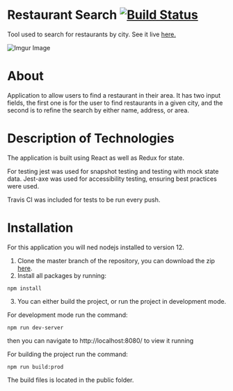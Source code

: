 # Restaurant Search [![Build Status](https://travis-ci.org/danielbrog/foodsearch.svg?branch=master)](https://travis-ci.org/danielbrog/foodsearch)

Tool used to search for restaurants by city. See it live [here.](https://danielbrog.github.io/foodsearch/) 

![Imgur Image](https://i.imgur.com/aLUSHxE.png)



# About
Application to allow users to find a restaurant in their area.  It has two input fields, the first one is for the user to find restaurants in a given city, and the second is to refine the search by either name, address, or area.

# Description of Technologies
The application is built using React as well as Redux for state.

For testing jest was used for snapshot testing and testing with mock state data.  Jest-axe was used for accessibility testing, ensuring best practices were used.

Travis CI was included for tests to be run every push.

# Installation
For this application you will ned nodejs installed to version 12.

1. Clone the master branch of the repository, you can download the zip [here](https://github.com/danielbrog/bmotest/archive/master.zip).
2. Install all packages by running:
```
npm install
```
3. You can either build the project, or run the project in development mode.  

For development mode run the command:
```
npm run dev-server
```
then you can navigate to http://localhost:8080/ to view it running

For building the project run the command:
```
npm run build:prod
```
The build files is located in the public folder.
